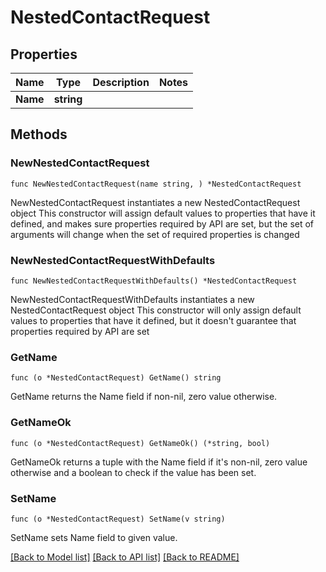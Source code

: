 # NestedContactRequest

## Properties

Name | Type | Description | Notes
------------ | ------------- | ------------- | -------------
**Name** | **string** |  | 

## Methods

### NewNestedContactRequest

`func NewNestedContactRequest(name string, ) *NestedContactRequest`

NewNestedContactRequest instantiates a new NestedContactRequest object
This constructor will assign default values to properties that have it defined,
and makes sure properties required by API are set, but the set of arguments
will change when the set of required properties is changed

### NewNestedContactRequestWithDefaults

`func NewNestedContactRequestWithDefaults() *NestedContactRequest`

NewNestedContactRequestWithDefaults instantiates a new NestedContactRequest object
This constructor will only assign default values to properties that have it defined,
but it doesn't guarantee that properties required by API are set

### GetName

`func (o *NestedContactRequest) GetName() string`

GetName returns the Name field if non-nil, zero value otherwise.

### GetNameOk

`func (o *NestedContactRequest) GetNameOk() (*string, bool)`

GetNameOk returns a tuple with the Name field if it's non-nil, zero value otherwise
and a boolean to check if the value has been set.

### SetName

`func (o *NestedContactRequest) SetName(v string)`

SetName sets Name field to given value.



[[Back to Model list]](../README.md#documentation-for-models) [[Back to API list]](../README.md#documentation-for-api-endpoints) [[Back to README]](../README.md)


